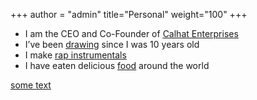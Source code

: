 +++
author = "admin"
title="Personal"
weight="100"
+++

* I am the CEO and Co-Founder of [<u>Calhat Enterprises</u>](/calhat/)
* I’ve been [<u>drawing</u>](/art/) since I was 10 years old
* I make [<u>rap instrumentals</u>](/music/)</u>
* I have eaten delicious [<u>food</u>](/food/) around the world

 <u>some text</u>
